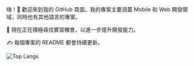 嗨！👋 歡迎來到我的 GitHub 頁面。我的專案主要涵蓋 Mobile 和 Web 開發領域，同時也有其他語言的專案。

🚀 現在正在積極尋找實習機會，以進一步提升開發能力。

✍ 每個專案的 README 都會持續更新。

![Top Langs](https://github-readme-stats.vercel.app/api/top-langs/?username=yuxnzs&hide=html,css,cmake&langs_count=10&layout=compact)
